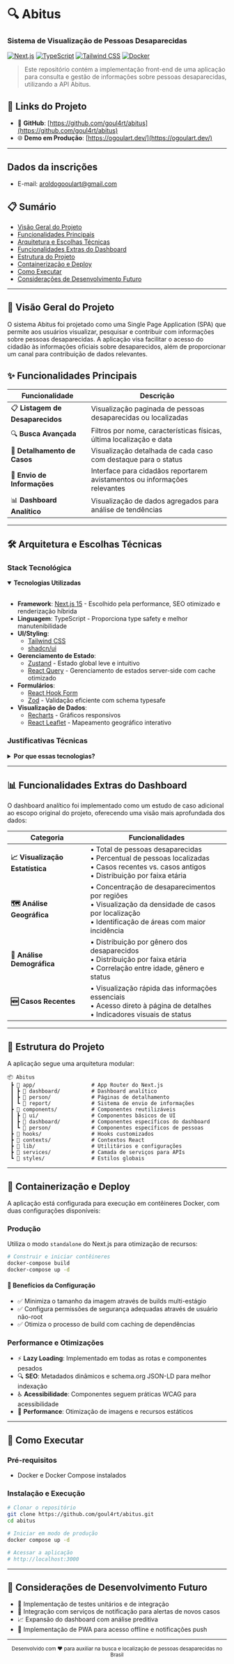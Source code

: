 # 🔍 Abitus 
### Sistema de Visualização de Pessoas Desaparecidas

[![Next.js](https://img.shields.io/badge/Next.js-15-black?style=flat-square&logo=next.js)](https://nextjs.org/)
[![TypeScript](https://img.shields.io/badge/TypeScript-blue?style=flat-square&logo=typescript)](https://www.typescriptlang.org/)
[![Tailwind CSS](https://img.shields.io/badge/Tailwind-CSS-06B6D4?style=flat-square&logo=tailwindcss)](https://tailwindcss.com/)
[![Docker](https://img.shields.io/badge/Docker-ready-2496ED?style=flat-square&logo=docker)](https://www.docker.com/)

> Este repositório contém a implementação front-end de uma aplicação para consulta e gestão de informações sobre pessoas desaparecidas, utilizando a API Abitus.

## 🔗 Links do Projeto
- 📂 **GitHub**: [https://github.com/goul4rt/abitus](https://github.com/goul4rt/abitus)
- 🌐 **Demo em Produção**: [https://ogoulart.dev/](https://ogoulart.dev/)

---

## Dados da inscrições
- E-mail: aroldogooulart@gmail.com

## 📋 Sumário
- [Visão Geral do Projeto](#-visão-geral-do-projeto)
- [Funcionalidades Principais](#-funcionalidades-principais)
- [Arquitetura e Escolhas Técnicas](#-arquitetura-e-escolhas-técnicas)
- [Funcionalidades Extras do Dashboard](#-funcionalidades-extras-do-dashboard)
- [Estrutura do Projeto](#-estrutura-do-projeto)
- [Containerização e Deploy](#-containerização-e-deploy)
- [Como Executar](#-como-executar)
- [Considerações de Desenvolvimento Futuro](#-considerações-de-desenvolvimento-futuro)

---

## 🔭 Visão Geral do Projeto

O sistema Abitus foi projetado como uma Single Page Application (SPA) que permite aos usuários visualizar, pesquisar e contribuir com informações sobre pessoas desaparecidas. A aplicação visa facilitar o acesso do cidadão às informações oficiais sobre desaparecidos, além de proporcionar um canal para contribuição de dados relevantes.

## ✨ Funcionalidades Principais

| Funcionalidade | Descrição |
|---------------|-----------|
| 📋 **Listagem de Desaparecidos** | Visualização paginada de pessoas desaparecidas ou localizadas |
| 🔍 **Busca Avançada** | Filtros por nome, características físicas, última localização e data |
| 👤 **Detalhamento de Casos** | Visualização detalhada de cada caso com destaque para o status |
| 📝 **Envio de Informações** | Interface para cidadãos reportarem avistamentos ou informações relevantes |
| 📊 **Dashboard Analítico** | Visualização de dados agregados para análise de tendências |

---

## 🛠 Arquitetura e Escolhas Técnicas

### Stack Tecnológica

<details open>
<summary><strong>Tecnologias Utilizadas</strong></summary>
<br>

- **Framework**: [Next.js 15](https://nextjs.org/) - Escolhido pela performance, SEO otimizado e renderização híbrida
- **Linguagem**: TypeScript - Proporciona type safety e melhor manutenibilidade
- **UI/Styling**: 
  - [Tailwind CSS](https://tailwindcss.com/) 
  - [shadcn/ui](https://ui.shadcn.com/) 
- **Gerenciamento de Estado**: 
  - [Zustand](https://github.com/pmndrs/zustand) - Estado global leve e intuitivo
  - [React Query](https://tanstack.com/query/latest) - Gerenciamento de estados server-side com cache otimizado
- **Formulários**: 
  - [React Hook Form](https://react-hook-form.com/) 
  - [Zod](https://zod.dev/) - Validação eficiente com schema typesafe
- **Visualização de Dados**: 
  - [Recharts](https://recharts.org/) - Gráficos responsivos 
  - [React Leaflet](https://react-leaflet.js.org/) - Mapeamento geográfico interativo
</details>

### Justificativas Técnicas

<details>
<summary><strong>Por que essas tecnologias?</strong></summary>
<br>

1. **Next.js**: Selecionado pela App Router API que facilita a implementação de Lazy Loading Routes e pelo suporte nativo a Server Components, melhorando o tempo de carregamento e a experiência do usuário.

2. **TypeScript**: Melhora a manutenibilidade e previne bugs em tempo de desenvolvimento, especialmente importante em aplicações que consomem APIs externas.

3. **Tailwind + shadcn/ui**: Esta combinação permite criar interfaces responsivas para diversos tamanhos de tela de forma rápida e consistente, sem sacrificar a customização. O design system do shadcn/ui proporciona componentes acessíveis e responsivos.

4. **React Query**: Escolhido para gerenciar chamadas à API de forma eficiente, com recursos de cache, revalidação e manipulação de erros, reduzindo a quantidade de código manual para gerenciamento desses estados.

5. **Zustand**: Estado global leve que evita o boilerplate excessivo encontrado em outras soluções, facilitando o compartilhamento de estado entre componentes sem a complexidade de providers aninhados.

6. **Arquitetura em Docker**: Garante consistência entre ambientes de desenvolvimento e produção, facilitando o deploy e a escalabilidade da aplicação.
</details>

---

## 📊 Funcionalidades Extras do Dashboard

O dashboard analítico foi implementado como um estudo de caso adicional ao escopo original do projeto, oferecendo uma visão mais aprofundada dos dados:

| Categoria | Funcionalidades |
|-----------|----------------|
| **📈 Visualização Estatística** | • Total de pessoas desaparecidas<br>• Percentual de pessoas localizadas<br>• Casos recentes vs. casos antigos<br>• Distribuição por faixa etária |
| **🗺️ Análise Geográfica** | • Concentração de desaparecimentos por regiões<br>• Visualização da densidade de casos por localização<br>• Identificação de áreas com maior incidência |
| **👥 Análise Demográfica** | • Distribuição por gênero dos desaparecidos<br>• Distribuição por faixa etária<br>• Correlação entre idade, gênero e status |
| **🆕 Casos Recentes** | • Visualização rápida das informações essenciais<br>• Acesso direto à página de detalhes<br>• Indicadores visuais de status |

---

## 📁 Estrutura do Projeto

A aplicação segue uma arquitetura modular:

```
📦 Abitus
 ┣ 📂 app/                  # App Router do Next.js
 ┃ ┣ 📂 dashboard/          # Dashboard analítico
 ┃ ┣ 📂 person/             # Páginas de detalhamento
 ┃ ┗ 📂 report/             # Sistema de envio de informações
 ┣ 📂 components/           # Componentes reutilizáveis
 ┃ ┣ 📂 ui/                 # Componentes básicos de UI
 ┃ ┣ 📂 dashboard/          # Componentes específicos do dashboard
 ┃ ┗ 📂 person/             # Componentes específicos de pessoas
 ┣ 📂 hooks/                # Hooks customizados
 ┣ 📂 contexts/             # Contextos React
 ┣ 📂 lib/                  # Utilitários e configurações
 ┣ 📂 services/             # Camada de serviços para APIs
 ┗ 📂 styles/               # Estilos globais
```

---

## 🐳 Containerização e Deploy

A aplicação está configurada para execução em contêineres Docker, com duas configurações disponíveis:

### Produção

Utiliza o modo `standalone` do Next.js para otimização de recursos:

```bash
# Construir e iniciar contêineres
docker-compose build
docker-compose up -d
```

#### 🚀 Benefícios da Configuração

- ✅ Minimiza o tamanho da imagem através de builds multi-estágio
- ✅ Configura permissões de segurança adequadas através de usuário não-root
- ✅ Otimiza o processo de build com caching de dependências

### Performance e Otimizações

- ⚡ **Lazy Loading**: Implementado em todas as rotas e componentes pesados
- 🔍 **SEO**: Metadados dinâmicos e schema.org JSON-LD para melhor indexação
- ♿ **Acessibilidade**: Componentes seguem práticas WCAG para acessibilidade
- 🚀 **Performance**: Otimização de imagens e recursos estáticos

---

## 🚀 Como Executar

### Pré-requisitos
- Docker e Docker Compose instalados

### Instalação e Execução

```bash
# Clonar o repositório
git clone https://github.com/goul4rt/abitus.git
cd abitus

# Iniciar em modo de produção
docker compose up -d

# Acessar a aplicação
# http://localhost:3000
```

---

## 🔮 Considerações de Desenvolvimento Futuro

- 🧪 Implementação de testes unitários e de integração
- 🔔 Integração com serviços de notificação para alertas de novos casos
- 📈 Expansão do dashboard com análise preditiva
- 📱 Implementação de PWA para acesso offline e notificações push

---

<p align="center">
  <sub>Desenvolvido com ❤️ para auxiliar na busca e localização de pessoas desaparecidas no Brasil</sub>
</p>
